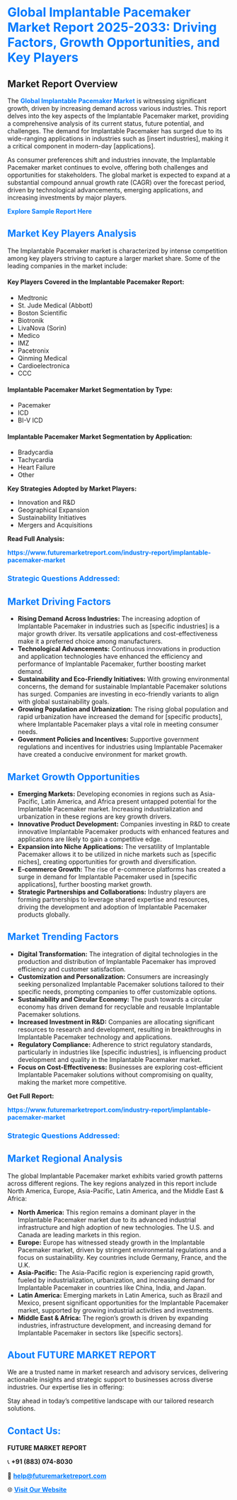 <h1 style="color: #007BFF;">Global Implantable Pacemaker Market Report 2025-2033: Driving Factors, Growth Opportunities, and Key Players</h1>

<section id="overview">
<h2>Market Report Overview</h2>
<p>The <a href="https://www.futuremarketreport.com/industry-report/implantable-pacemaker-market" style="color: #007BFF; text-decoration: none;"><strong>Global Implantable Pacemaker Market</strong></a> is witnessing significant growth, driven by increasing demand across various industries. This report delves into the key aspects of the Implantable Pacemaker market, providing a comprehensive analysis of its current status, future potential, and challenges. The demand for Implantable Pacemaker has surged due to its wide-ranging applications in industries such as [insert industries], making it a critical component in modern-day [applications].</p>
<p>As consumer preferences shift and industries innovate, the Implantable Pacemaker market continues to evolve, offering both challenges and opportunities for stakeholders. The global market is expected to expand at a substantial compound annual growth rate (CAGR) over the forecast period, driven by technological advancements, emerging applications, and increasing investments by major players.</p>
</section>

<section id="overview">
<p><a href="https://www.futuremarketreport.com/request-sample/reportId=98398" style="color: #007BFF; text-decoration: none;"><strong>Explore Sample Report Here</strong></a></p>
</section>

<section id="key-players">
<h2 style="color: #007BFF;">Market Key Players Analysis</h2>
<p>The Implantable Pacemaker market is characterized by intense competition among key players striving to capture a larger market share. Some of the leading companies in the market include:</p>
<h4>Key Players Covered in the Implantable Pacemaker Report:</h4>
<ul><li>Medtronic</li><li>St. Jude Medical (Abbott)</li><li>Boston Scientific</li><li>Biotronik</li><li>LivaNova (Sorin)</li><li>Medico</li><li>IMZ</li><li>Pacetronix</li><li>Qinming Medical</li><li>Cardioelectronica</li><li>CCC</li></ul>
<h4>Implantable Pacemaker Market Segmentation by Type:</h4>
<ul><li>Pacemaker</li><li>ICD</li><li>BI-V ICD</li></ul>

<h4>Implantable Pacemaker Market Segmentation by Application:</h4>
<ul><li>Bradycardia</li><li>Tachycardia</li><li>Heart Failure</li><li>Other</li></ul>
<p><strong>Key Strategies Adopted by Market Players:</strong></p>
<ul>
<li>Innovation and R&D</li>
<li>Geographical Expansion</li>
<li>Sustainability Initiatives</li>
<li>Mergers and Acquisitions</li>
</ul>
</section>

<section>
<p><strong>Read Full Analysis: </strong></p><a href="https://www.futuremarketreport.com/industry-report/implantable-pacemaker-market" style="color: #007BFF; text-decoration: none;"><strong>https://www.futuremarketreport.com/industry-report/implantable-pacemaker-market</strong></a>
<h3 style="color: #007BFF;">Strategic Questions Addressed:</h3>
</section>

<section id="driving-factors">
<h2 style="color: #007BFF;">Market Driving Factors</h2>
<ul>
<li><strong>Rising Demand Across Industries:</strong> The increasing adoption of Implantable Pacemaker in industries such as [specific industries] is a major growth driver. Its versatile applications and cost-effectiveness make it a preferred choice among manufacturers.</li>
<li><strong>Technological Advancements:</strong> Continuous innovations in production and application technologies have enhanced the efficiency and performance of Implantable Pacemaker, further boosting market demand.</li>
<li><strong>Sustainability and Eco-Friendly Initiatives:</strong> With growing environmental concerns, the demand for sustainable Implantable Pacemaker solutions has surged. Companies are investing in eco-friendly variants to align with global sustainability goals.</li>
<li><strong>Growing Population and Urbanization:</strong> The rising global population and rapid urbanization have increased the demand for [specific products], where Implantable Pacemaker plays a vital role in meeting consumer needs.</li>
<li><strong>Government Policies and Incentives:</strong> Supportive government regulations and incentives for industries using Implantable Pacemaker have created a conducive environment for market growth.</li>
</ul>
</section>

<section id="growth-opportunities">
<h2 style="color: #007BFF;">Market Growth Opportunities</h2>
<ul>
<li><strong>Emerging Markets:</strong> Developing economies in regions such as Asia-Pacific, Latin America, and Africa present untapped potential for the Implantable Pacemaker market. Increasing industrialization and urbanization in these regions are key growth drivers.</li>
<li><strong>Innovative Product Development:</strong> Companies investing in R&D to create innovative Implantable Pacemaker products with enhanced features and applications are likely to gain a competitive edge.</li>
<li><strong>Expansion into Niche Applications:</strong> The versatility of Implantable Pacemaker allows it to be utilized in niche markets such as [specific niches], creating opportunities for growth and diversification.</li>
<li><strong>E-commerce Growth:</strong> The rise of e-commerce platforms has created a surge in demand for Implantable Pacemaker used in [specific applications], further boosting market growth.</li>
<li><strong>Strategic Partnerships and Collaborations:</strong> Industry players are forming partnerships to leverage shared expertise and resources, driving the development and adoption of Implantable Pacemaker products globally.</li>
</ul>
</section>

<section id="trending-factors">
<h2 style="color: #007BFF;">Market Trending Factors</h2>
<ul>
<li><strong>Digital Transformation:</strong> The integration of digital technologies in the production and distribution of Implantable Pacemaker has improved efficiency and customer satisfaction.</li>
<li><strong>Customization and Personalization:</strong> Consumers are increasingly seeking personalized Implantable Pacemaker solutions tailored to their specific needs, prompting companies to offer customizable options.</li>
<li><strong>Sustainability and Circular Economy:</strong> The push towards a circular economy has driven demand for recyclable and reusable Implantable Pacemaker solutions.</li>
<li><strong>Increased Investment in R&D:</strong> Companies are allocating significant resources to research and development, resulting in breakthroughs in Implantable Pacemaker technology and applications.</li>
<li><strong>Regulatory Compliance:</strong> Adherence to strict regulatory standards, particularly in industries like [specific industries], is influencing product development and quality in the Implantable Pacemaker market.</li>
<li><strong>Focus on Cost-Effectiveness:</strong> Businesses are exploring cost-efficient Implantable Pacemaker solutions without compromising on quality, making the market more competitive.</li>
</ul>
</section>

<section>
<p><strong>Get Full Report: </strong></p><a href="https://www.futuremarketreport.com/industry-report/implantable-pacemaker-market" style="color: #007BFF; text-decoration: none;"><strong>https://www.futuremarketreport.com/industry-report/implantable-pacemaker-market</strong></a>
<h3 style="color: #007BFF;">Strategic Questions Addressed:</h3>
</section>


<section id="regional-analysis">
<h2 style="color: #007BFF;">Market Regional Analysis</h2>
<p>The global Implantable Pacemaker market exhibits varied growth patterns across different regions. The key regions analyzed in this report include North America, Europe, Asia-Pacific, Latin America, and the Middle East & Africa:</p>
<ul>
<li><strong>North America:</strong> This region remains a dominant player in the Implantable Pacemaker market due to its advanced industrial infrastructure and high adoption of new technologies. The U.S. and Canada are leading markets in this region.</li>
<li><strong>Europe:</strong> Europe has witnessed steady growth in the Implantable Pacemaker market, driven by stringent environmental regulations and a focus on sustainability. Key countries include Germany, France, and the U.K.</li>
<li><strong>Asia-Pacific:</strong> The Asia-Pacific region is experiencing rapid growth, fueled by industrialization, urbanization, and increasing demand for Implantable Pacemaker in countries like China, India, and Japan.</li>
<li><strong>Latin America:</strong> Emerging markets in Latin America, such as Brazil and Mexico, present significant opportunities for the Implantable Pacemaker market, supported by growing industrial activities and investments.</li>
<li><strong>Middle East & Africa:</strong> The region’s growth is driven by expanding industries, infrastructure development, and increasing demand for Implantable Pacemaker in sectors like [specific sectors].</li>
</ul>
</section>

<footer>
<h2 style="color: #007BFF;">About FUTURE MARKET REPORT</h2>
<p>We are a trusted name in market research and advisory services, delivering actionable insights and strategic support to businesses across diverse industries. Our expertise lies in offering:</p>

<p>Stay ahead in today’s competitive landscape with our tailored research solutions.</p>

<h2 style="color: #007BFF;">Contact Us:</h2>
<p><strong>FUTURE MARKET REPORT</strong></p>
<p>📞 <strong>+91 (883) 074-8030</strong></p>
<p>📧 <strong><a href="mailto:help@futuremarketreport.com" style="color: #007BFF;">help@futuremarketreport.com</a></strong></p>
<p>🌐 <strong><a href="https://www.futuremarketreport.com/" style="color: #007BFF;">Visit Our Website</a></strong></p>
</footer>